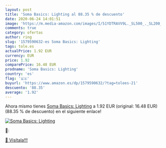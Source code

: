 ```yaml
---
layout: post
title: 'Soma Basics: Lighting al 88.35 % de descuento'
date: 2020-06-24 14:01:51
image: 'https://m.media-amazon.com/images/I/51YDTRAVV9L._SL500_._SL200_.jpg'
comments: true
category: ofertas
author: ring
slug: '1579590632-es Soma Basics: Lighting'
tags: tole.es
actualPrice: 1.92 EUR
currency: EUR
price: 1.92
comparePrice: 16.48 EUR
prodname: 'Soma Basics: Lighting'
country: 'es'
flag: '🇪🇸'
buyurl: 'https://www.amazon.es/dp/1579590632/?tag=tolees-21'
descuento: '88.35'
average: '1.92'
---
```


Ahora mismo tienes [Soma Basics: Lighting](https://www.amazon.es/dp/1579590632/?tag=tolees-21) a 1.92 EUR (original: 16.48 EUR) (88.35 %  de descuento) en el siguiente enlace!

[![Soma Basics: Lighting](https://m.media-amazon.com/images/I/51YDTRAVV9L._SL500_._SL200_.jpg)](https://www.amazon.es/dp/1579590632/?tag=tolees-21)

🔎:


[🛒 Visítala!!!](https://www.amazon.es/dp/1579590632/?tag=tolees-21)
